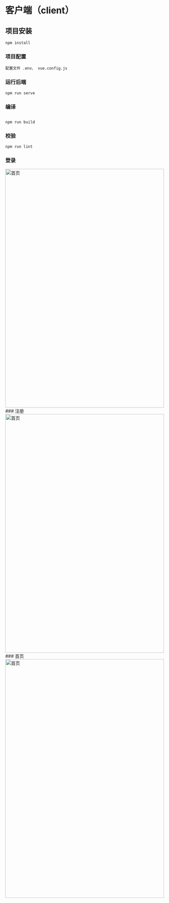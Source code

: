 # 客户端（client）

## 项目安装

```
npm install
```

### 项目配置

```
配置文件 .env、 vue.config.js
```

### 运行后端

```
npm run serve
```

### 编译

```

npm run build
```

### 校验

```
npm run lint
```
### 登录
<img src="https://img1.imgtp.com/2023/09/08/lqzHlzSc.png" alt="首页" width="500" height="750">
### 注册
<img src="https://img1.imgtp.com/2023/09/08/OJwec03K.png" alt="首页" width="500" height="750">
### 首页
<img src="https://img1.imgtp.com/2023/09/08/EFE4At0l.png" alt="首页" width="500" height="750">

